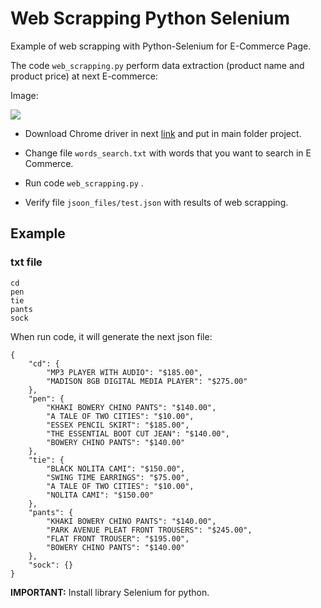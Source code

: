 # Web Scrapping Python Selenium
Example of web scrapping with Python-Selenium for E-Commerce Page.

The code `web_scrapping.py` perform data extraction (product name and product price) at next E-commerce:

Image:

![](Web_scrapping/img_readme/madison_island.jpeg)

* Download Chrome driver in next [link](https://chromedriver.chromium.org/) and put in main folder project.

* Change file `words_search.txt` with words that you want to search in E Commerce.

* Run code `web_scrapping.py` .
* Verify file `jsoon_files/test.json` with results of web scrapping.

## Example
### txt file
```
cd
pen
tie
pants
sock
```
When run code, it will generate the next json file:
```
{
    "cd": {
        "MP3 PLAYER WITH AUDIO": "$185.00",
        "MADISON 8GB DIGITAL MEDIA PLAYER": "$275.00"
    },
    "pen": {
        "KHAKI BOWERY CHINO PANTS": "$140.00",
        "A TALE OF TWO CITIES": "$10.00",
        "ESSEX PENCIL SKIRT": "$185.00",
        "THE ESSENTIAL BOOT CUT JEAN": "$140.00",
        "BOWERY CHINO PANTS": "$140.00"
    },
    "tie": {
        "BLACK NOLITA CAMI": "$150.00",
        "SWING TIME EARRINGS": "$75.00",
        "A TALE OF TWO CITIES": "$10.00",
        "NOLITA CAMI": "$150.00"
    },
    "pants": {
        "KHAKI BOWERY CHINO PANTS": "$140.00",
        "PARK AVENUE PLEAT FRONT TROUSERS": "$245.00",
        "FLAT FRONT TROUSER": "$195.00",
        "BOWERY CHINO PANTS": "$140.00"
    },
    "sock": {}
}
```

**IMPORTANT:** Install library Selenium for python.
